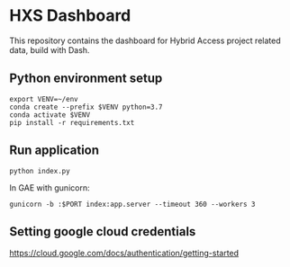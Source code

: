 # HXS Dashboard

This repository contains the dashboard for Hybrid Access project related data, build with Dash.

## Python environment setup

```
export VENV=~/env
conda create --prefix $VENV python=3.7
conda activate $VENV
pip install -r requirements.txt
```

## Run application

```
python index.py
```

In GAE with gunicorn:

```
gunicorn -b :$PORT index:app.server --timeout 360 --workers 3
```

## Setting google cloud credentials

https://cloud.google.com/docs/authentication/getting-started
